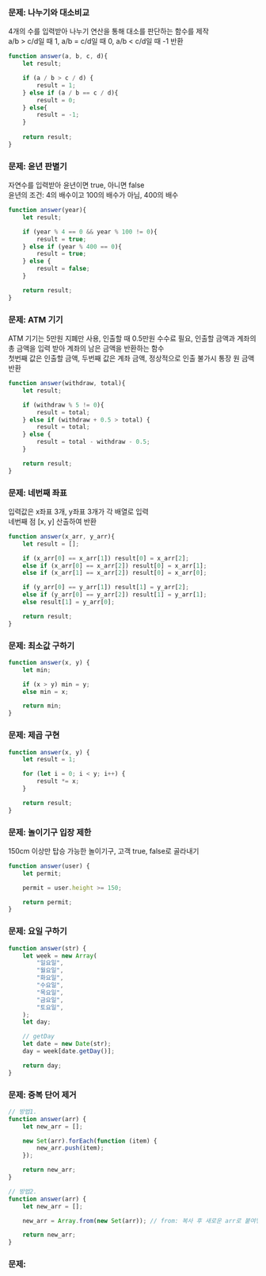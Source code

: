 ### 문제: 나누기와 대소비교
4개의 수를 입력받아 나누기 연산을 통해 대소를 판단하는 함수를 제작<br>
a/b > c/d일 때 1, a/b = c/d일 때 0, a/b < c/d일 때 -1 반환
```js
function answer(a, b, c, d){
    let result;

    if (a / b > c / d) {
        result = 1;
    } else if (a / b == c / d){
        result = 0;
    } else{
        result = -1;
    }
    
    return result;
}
```
### 문제: 윤년 판별기
자연수를 입력받아 윤년이면 true, 아니면 false<br>
윤년의 조건: 4의 배수이고 100의 배수가 아님, 400의 배수
```js
function answer(year){
    let result;

    if (year % 4 == 0 && year % 100 != 0){
        result = true;
    } else if (year % 400 == 0){
        result = true;
    } else {
        result = false;
    }

    return result;
}
```
### 문제: ATM 기기
ATM 기기는 5만원 지폐만 사용, 인출할 때 0.5만원 수수료 필요, 인출할 금액과 계좌의 총 금액을 입력 받아 계좌의 남은 금액을 반환하는 함수<br>
첫번째 값은 인출할 금액, 두번째 값은 계좌 금액, 정상적으로 인출 불가시 통장 원 금액 반환
```js
function answer(withdraw, total){
    let result;

    if (withdraw % 5 != 0){
        result = total;
    } else if (withdraw + 0.5 > total) {
        result = total;
    } else {
        result = total - withdraw - 0.5;
    }

    return result;
}
```
### 문제: 네번째 좌표
입력값은 x좌표 3개, y좌표 3개가 각 배열로 입력<br>
네번째 점 [x, y] 산출하여 반환
```js
function answer(x_arr, y_arr){
    let result = [];

    if (x_arr[0] == x_arr[1]) result[0] = x_arr[2];
    else if (x_arr[0] == x_arr[2]) result[0] = x_arr[1];
    else if (x_arr[1] == x_arr[2]) result[0] = x_arr[0];

    if (y_arr[0] == y_arr[1]) result[1] = y_arr[2];
    else if (y_arr[0] == y_arr[2]) result[1] = y_arr[1];
    else result[1] = y_arr[0];

    return result;
}
```
### 문제: 최소값 구하기
```js
function answer(x, y) {
    let min;

    if (x > y) min = y;
    else min = x;

    return min;
}
```
### 문제: 제곱 구현
```js
function answer(x, y) {
    let result = 1;

    for (let i = 0; i < y; i++) {
        result *= x;
    }

    return result;
}
```
### 문제: 놀이기구 입장 제한
150cm 이상만 탑승 가능한 놀이기구, 고객 true, false로 골라내기
```js
function answer(user) {
    let permit;

    permit = user.height >= 150;

    return permit;
}
```
### 문제: 요일 구하기
```js
function answer(str) {
    let week = new Array(
        "일요일",
        "월요일",
        "화요일",
        "수요일",
        "목요일",
        "금요일",
        "토요일",
    );
    let day;

    // getDay
    let date = new Date(str);
    day = week[date.getDay()];

    return day;
}
```
### 문제: 중복 단어 제거
```js
// 방법1.
function answer(arr) {
    let new_arr = [];

    new Set(arr).forEach(function (item) {
        new_arr.push(item);
    });

    return new_arr;
}
```
```js
// 방법2.
function answer(arr) {
    let new_arr = [];

    new_arr = Array.from(new Set(arr)); // from: 복사 후 새로운 arr로 붙여넣기

    return new_arr;
}
```
### 문제:
